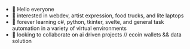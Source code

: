 - 👋 Hello everyone
- 👀 interested in webdev, artist expression, food trucks, and lite laptops
- 🌱 forever learning c#, python, tkinter, svelte, and general task automation in a variety of virtual environments
- 💞️ looking to collaborate on ai driven projects  // ecoin wallets && data solution

<!---
Zero-CooI/Zero-CooI is a ✨ special ✨ repository

**Seeking help // collaboration with a VR for Veterans project
--->

